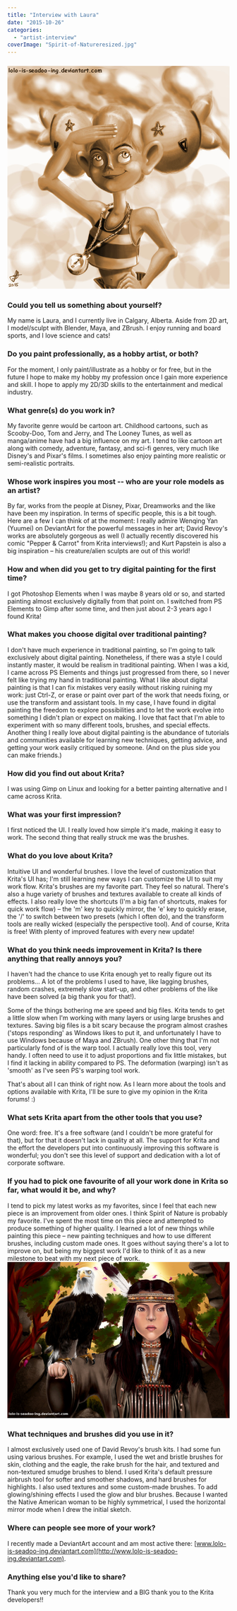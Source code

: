 ```yaml
---
title: "Interview with Laura"
date: "2015-10-26"
categories: 
  - "artist-interview"
coverImage: "Spirit-of-Natureresized.jpg"
---
```


### [![Monkey Girl v2(resized)](images/Monkey-Girl-v2resized.jpg)](https://krita.org/wp-content/uploads/2015/10/Monkey-Girl-v2resized.jpg)

### Could you tell us something about yourself?

My name is Laura, and I currently live in Calgary, Alberta. Aside from 2D art, I model/sculpt with Blender, Maya, and ZBrush. I enjoy running and board sports, and I love science and cats!

### Do you paint professionally, as a hobby artist, or both?

For the moment, I only paint/illustrate as a hobby or for free, but in the future I hope to make my hobby my profession once I gain more experience and skill. I hope to apply my 2D/3D skills to the entertainment and medical industry.

### What genre(s) do you work in?

My favorite genre would be cartoon art. Childhood cartoons, such as Scooby-Doo, Tom and Jerry, and The Looney Tunes, as well as manga/anime have had a big influence on my art. I tend to like cartoon art along with comedy, adventure, fantasy, and sci-fi genres, very much like Disney's and Pixar's films. I sometimes also enjoy painting more realistic or semi-realistic portraits.

### Whose work inspires you most -- who are your role models as an artist?

By far, works from the people at Disney, Pixar, Dreamworks and the like have been my inspiration. In terms of specific people, this is a bit tough. Here are a few I can think of at the moment: I really admire Wenqing Yan (Yuumei) on DeviantArt for the powerful messages in her art; David Revoy's works are absolutely gorgeous as well (I actually recently discovered his comic "Pepper & Carrot" from Krita interviews!); and Kurt Papstein is also a big inspiration – his creature/alien sculpts are out of this world!

### How and when did you get to try digital painting for the first time?

I got Photoshop Elements when I was maybe 8 years old or so, and started painting almost exclusively digitally from that point on. I switched from PS Elements to Gimp after some time, and then just about 2-3 years ago I found Krita!

### What makes you choose digital over traditional painting?

I don't have much experience in traditional painting, so I'm going to talk exclusively about digital painting. Nonetheless, if there was a style I could instantly master, it would be realism in traditional painting. When I was a kid, I came across PS Elements and things just progressed from there, so I never felt like trying my hand in traditional painting. What I like about digital painting is that I can fix mistakes very easily without risking ruining my work: just Ctrl-Z, or erase or paint over part of the work that needs fixing, or use the transform and assistant tools. In my case, I have found in digital painting the freedom to explore possibilities and to let the work evolve into something I didn't plan or expect on making. I love that fact that I'm able to experiment with so many different tools, brushes, and special effects. Another thing I really love about digital painting is the abundance of tutorials and communities available for learning new techniques, getting advice, and getting your work easily critiqued by someone. (And on the plus side you can make friends.)

### How did you find out about Krita?

I was using Gimp on Linux and looking for a better painting alternative and I came across Krita.

### What was your first impression?

I first noticed the UI. I really loved how simple it's made, making it easy to work. The second thing that really struck me was the brushes.

### What do you love about Krita?

Intuitive UI and wonderful brushes. I love the level of customization that Krita's UI has; I'm still learning new ways I can customize the UI to suit my work flow. Krita's brushes are my favorite part. They feel so natural. There's also a huge variety of brushes and textures available to create all kinds of effects. I also really love the shortcuts (I'm a big fan of shortcuts, makes for quick work flow) – the 'm' key to quickly mirror, the 'e' key to quickly erase, the '/' to switch between two presets (which I often do), and the transform tools are really wicked (especially the perspective tool). And of course, Krita is free! With plenty of improved features with every new update!

### What do you think needs improvement in Krita? Is there anything that really annoys you?

I haven't had the chance to use Krita enough yet to really figure out its problems... A lot of the problems I used to have, like lagging brushes, random crashes, extremely slow start-up, and other problems of the like have been solved (a big thank you for that!).

Some of the things bothering me are speed and big files. Krita tends to get a little slow when I'm working with many layers or using large brushes and textures. Saving big files is a bit scary because the program almost crashes ('stops responding' as Windows likes to put it, and unfortunately I have to use Windows because of Maya and ZBrush). One other thing that I'm not particularly fond of is the warp tool. I actually really love this tool, very handy. I often need to use it to adjust proportions and fix little mistakes, but I find it lacking in ability compared to PS. The deformation (warping) isn't as 'smooth' as I've seen PS's warping tool work.

That's about all I can think of right now. As I learn more about the tools and options available with Krita, I'll be sure to give my opinion in the Krita forums! :)

### What sets Krita apart from the other tools that you use?

One word: free. It's a free software (and I couldn't be more grateful for that), but for that it doesn't lack in quality at all. The support for Krita and the effort the developers put into continuously improving this software is wonderful; you don't see this level of support and dedication with a lot of corporate software.

### If you had to pick one favourite of all your work done in Krita so far, what would it be, and why?

I tend to pick my latest works as my favorites, since I feel that each new piece is an improvement from older ones. I think Spirit of Nature is probably my favorite. I've spent the most time on this piece and attempted to produce something of higher quality. I learned a lot of new things while painting this piece – new painting techniques and how to use different brushes, including custom made ones. It goes without saying there's a lot to improve on, but being my biggest work I'd like to think of it as a new milestone to beat with my next piece of work. [![Spirit of Nature(resized)](images/Spirit-of-Natureresized.jpg)](https://krita.org/wp-content/uploads/2015/10/Spirit-of-Natureresized.jpg)

### What techniques and brushes did you use in it?

I almost exclusively used one of David Revoy's brush kits. I had some fun using various brushes. For example, I used the wet and bristle brushes for skin, clothing and the eagle, the rake brush for the hair, and textured and non-textured smudge brushes to blend. I used Krita's default pressure airbrush tool for softer and smoother shadows, and hard brushes for highlights. I also used textures and some custom-made brushes. To add glowing/shining effects I used the glow and blur brushes. Because I wanted the Native American woman to be highly symmetrical, I used the horizontal mirror mode when I drew the initial sketch.

### Where can people see more of your work?

I recently made a DeviantArt account and am most active there: [www.lolo-is-seadoo-ing.deviantart.com](http://www.lolo-is-seadoo-ing.deviantart.com).

### Anything else you'd like to share?

Thank you very much for the interview and a BIG thank you to the Krita developers!!
